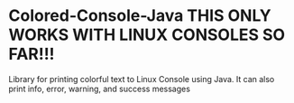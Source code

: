 # Colored-Console-Java THIS ONLY WORKS WITH LINUX CONSOLES SO FAR!!!
Library for printing colorful text to Linux Console using Java. It can also print info, error, warning, and success messages
